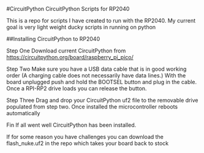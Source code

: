 #CircuitPython
CircuitPython Scripts for RP2040

This is a repo for scripts I have created to run with the RP2040. My current goal is very light weight ducky scripts in running on python

##Installing CircuitPython to RP2040

Step One
	Download current CircuitPython from https://circuitpython.org/board/raspberry_pi_pico/
	
Step Two
	Make sure you have a USB data cable that is in good working order (A charging cable does not necessarily have data lines.)
	With the board unplugged push and hold the BOOTSEL button and plug in the cable. Once a RPI-RP2 drive loads you can release the button.
	
Step Three
	Drag and drop your CircuitPython uf2 file to the removable drive populated from step two. Once installed the microcontroller reboots automatically
	
Fin
	If all went well CircuitPython has been installed. 
	
If for some reason you have challenges you can download the flash_nuke.uf2 in the repo which takes your board back to stock
	
